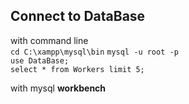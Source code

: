 ## Connect to DataBase
with command line  
`cd C:\xampp\mysql\bin`
`mysql -u root -p`  
`use DataBase;`  
`select * from Workers limit 5;`  

with mysql **workbench**   
